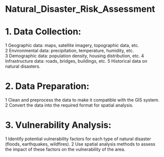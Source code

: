 # Natural_Disaster_Risk_Assessment
# 1. Data Collection:
1 Geographic data: maps, satellite imagery, topographic data, etc.<br/>
2 Environmental data: precipitation, temperature, humidity, etc.<br/>
3 Demographic data: population density, housing distribution, etc.
4 Infrastructure data: roads, bridges, buildings, etc.
5 Historical data on natural disasters.
# 2. Data Preparation:
1  Clean and preprocess the data to make it compatible with the GIS system.
2 Convert the data into the required format for spatial analysis.
# 3. Vulnerability Analysis:
1 Identify potential vulnerability factors for each type of natural disaster (floods, earthquakes, wildfires).
2 Use spatial analysis methods to assess the impact of these factors on the vulnerability of the area.
